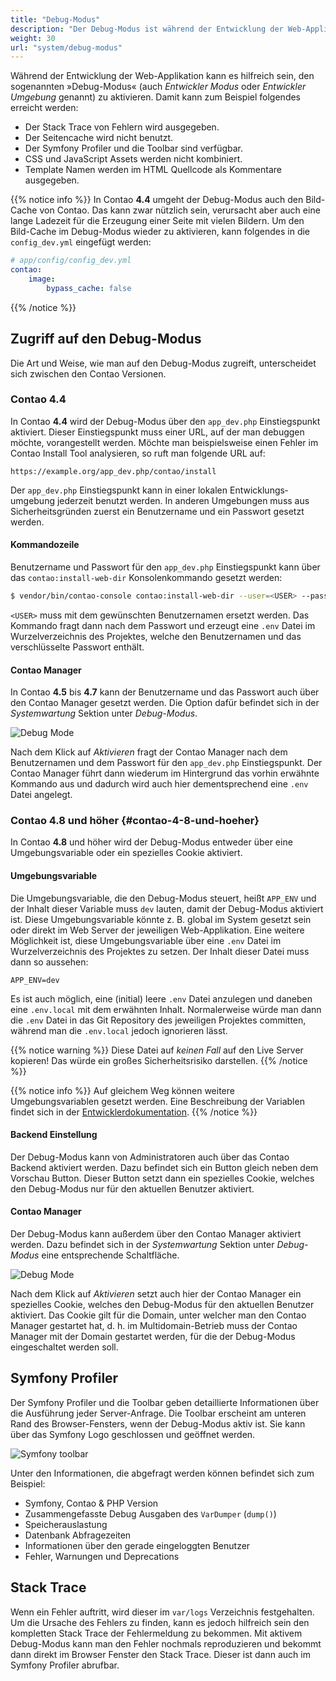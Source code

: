 ```yaml
---
title: "Debug-Modus"
description: "Der Debug-Modus ist während der Entwicklung der Web-Applikation hilfreich und nützlich, um Fehler zu finden."
weight: 30
url: "system/debug-modus"
---
```



Während der Entwicklung der Web-Applikation kann es hilfreich sein, den sogenannten
»Debug-Modus« (auch _Entwickler Modus_ oder _Entwickler Umgebung_ genannt) zu aktivieren.
Damit kann zum Beispiel folgendes erreicht werden:

* Der Stack Trace von Fehlern wird ausgegeben.
* Der Seitencache wird nicht benutzt.
* Der Symfony Profiler und die Toolbar sind verfügbar.
* CSS und JavaScript Assets werden nicht kombiniert.
* Template Namen werden im HTML Quellcode als Kommentare ausgegeben.

{{% notice info %}}
In Contao **4.4** umgeht der Debug-Modus auch den Bild-Cache von Contao. Das kann
zwar nützlich sein, verursacht aber auch eine lange Ladezeit für die Erzeugung einer
Seite mit vielen Bildern. Um den Bild-Cache im Debug-Modus wieder zu aktivieren,
kann folgendes in die `config_dev.yml` eingefügt werden:

```yml
# app/config/config_dev.yml
contao:
    image:
        bypass_cache: false
```
{{% /notice %}}


## Zugriff auf den Debug-Modus

Die Art und Weise, wie man auf den Debug-Modus zugreift, unterscheidet sich zwischen
den Contao Versionen.


### Contao 4.4

In Contao **4.4** wird der Debug-Modus über den `app_dev.php` Einstiegspunkt
aktiviert. Dieser Einstiegspunkt muss einer URL, auf der man debuggen möchte, vorangestellt
werden. Möchte man beispielsweise einen Fehler im Contao Install Tool analysieren,
so ruft man folgende URL auf:

```none
https://example.org/app_dev.php/contao/install
```

Der `app_dev.php` Einstiegspunkt kann in einer lokalen Entwicklungs&shy;umgebung 
jederzeit benutzt werden. In anderen Umgebungen muss aus Sicherheitsgründen zuerst 
ein Benutzername und ein Passwort gesetzt werden.


#### Kommandozeile

Benutzername und Passwort für den `app_dev.php` Einstiegspunkt kann über das
`contao:install-web-dir` Konsolenkommando gesetzt werden:

```bash
$ vendor/bin/contao-console contao:install-web-dir --user=<USER> --password
```

`<USER>` muss mit dem gewünschten Benutzernamen ersetzt werden. Das Kommando fragt
dann nach dem Passwort und erzeugt eine `.env` Datei im Wurzelverzeichnis des Projektes,
welche den Benutzernamen und das verschlüsselte Passwort enthält.


#### Contao Manager

In Contao **4.5** bis **4.7** kann der Benutzername und das Passwort auch über den
Contao Manager gesetzt werden. Die Option dafür befindet sich in der _Systemwartung_ 
Sektion unter _Debug-Modus_.

![Debug Mode](/de/system/images/de/contao-manager_c44-debug-mode_de.png?classes=shadow)

Nach dem Klick auf _Aktivieren_ fragt der Contao Manager nach dem Benutzernamen
und dem Passwort für den `app_dev.php` Einstiegspunkt. Der Contao Manager führt
dann wiederum im Hintergrund das vorhin erwähnte Kommando aus und dadurch wird auch
hier dementsprechend eine `.env` Datei angelegt.


### Contao 4.8 und höher {#contao-4-8-und-hoeher}

In Contao **4.8** und höher wird der Debug-Modus entweder über eine Umgebungsvariable
oder ein spezielles Cookie aktiviert.


#### Umgebungsvariable

Die Umgebungsvariable, die den Debug-Modus steuert, heißt `APP_ENV` und der Inhalt
dieser Variable muss `dev` lauten, damit der Debug-Modus aktiviert ist. Diese Umgebungsvariable
könnte z. B. global im System gesetzt sein oder direkt im Web Server der jeweiligen
Web-Applikation. Eine weitere Möglichkeit ist, diese Umgebungsvariable über eine
`.env` Datei im Wurzelverzeichnis des Projektes zu setzen. Der Inhalt dieser Datei
muss dann so aussehen:

```none
APP_ENV=dev
```

Es ist auch möglich, eine (initial) leere `.env` Datei anzulegen und daneben eine
`.env.local` mit dem erwähnten Inhalt. Normalerweise würde man dann die `.env` Datei
in das Git Repository des jeweiligen Projektes committen, während man die `.env.local`
jedoch ignorieren lässt.

{{% notice warning %}}
Diese Datei auf _keinen Fall_ auf den Live Server kopieren! Das würde ein großes
Sicherheitsrisiko darstellen.
{{% /notice %}}

{{% notice info %}}
Auf gleichem Weg können weitere Umgebungsvariablen gesetzt werden. Eine Beschreibung der 
Variablen findet sich in der [Entwicklerdokumentation](/../dev/reference/config/#environment-variables-for-the-contao-managed-edition).
{{% /notice %}}


#### Backend Einstellung

Der Debug-Modus kann von Administratoren auch über das Contao Backend aktiviert
werden. Dazu befindet sich ein Button gleich neben dem Vorschau Button. Dieser Button
setzt dann ein spezielles Cookie, welches den Debug-Modus nur für den aktuellen
Benutzer aktiviert.


#### Contao Manager

Der Debug-Modus kann außerdem über den Contao Manager aktiviert werden. Dazu befindet
sich in der _Systemwartung_ Sektion unter _Debug-Modus_ eine entsprechende Schaltfläche.

![Debug Mode](/de/system/images/de/contao-manager_c48-debug-mode_de.png?classes=shadow)

Nach dem Klick auf _Aktivieren_ setzt auch hier der Contao Manager ein spezielles
Cookie, welches den Debug-Modus für den aktuellen Benutzer aktiviert. Das Cookie gilt
für die Domain, unter welcher man den Contao Manager gestartet hat, d. h. im
Multidomain-Betrieb muss der Contao Manager mit der Domain gestartet werden, für
die der Debug-Modus eingeschaltet werden soll.


## Symfony Profiler

Der Symfony Profiler und die Toolbar geben detaillierte Informationen über die Ausführung
jeder Server-Anfrage. Die Toolbar erscheint am unteren Rand des Browser-Fensters,
wenn der Debug-Modus aktiv ist. Sie kann über das Symfony Logo geschlossen und geöffnet
werden.

![Symfony toolbar](/de/system/images/de/symfony-toolbar.png?classes=shadow)

Unter den Informationen, die abgefragt werden können befindet sich zum Beispiel:

* Symfony, Contao & PHP Version
* Zusammengefasste Debug Ausgaben des `VarDumper` (`dump()`)
* Speicherauslastung
* Datenbank Abfragezeiten
* Informationen über den gerade eingeloggten Benutzer
* Fehler, Warnungen und Deprecations


## Stack Trace

Wenn ein Fehler auftritt, wird dieser im `var/logs` Verzeichnis festgehalten. Um
die Ursache des Fehlers zu finden, kann es jedoch hilfreich sein den kompletten Stack
Trace der Fehlermeldung zu bekommen. Mit aktivem Debug-Modus kann man den Fehler
nochmals reproduzieren und bekommt dann direkt im Browser Fenster den Stack Trace.
Dieser ist dann auch im Symfony Profiler abrufbar.
